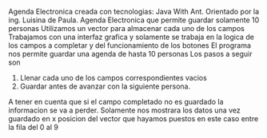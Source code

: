 Agenda Electronica creada con tecnologias: Java With Ant.
Orientado por la ing. Luisina de Paula.
Agenda Electronica que permite guardar solamente 10 personas
Utilizamos un vector para almacenar cada uno de los campos
Trabajamos con una interfaz grafica y solamente se trabaja en la logica de los campos a completar y del funcionamiento de los botones
El programa nos permite guardar una agenda de hasta 10 personas
Los pasos a seguir son
1. Llenar cada uno de los campos correspondientes vacios
2. Guardar antes de avanzar con la siguiente persona.

A tener en cuenta que si el campo completado no es guardado la informacion se va a perder.
Solamente nos mostrara los datos una vez guardado en x posicion del vector que hayamos puestos en este caso entre la fila del 0 al 9

